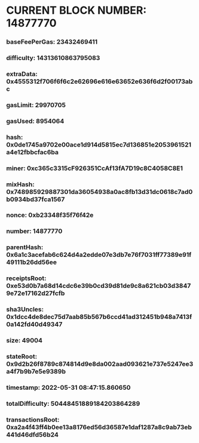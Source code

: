# CURRENT BLOCK NUMBER: 14877770

### baseFeePerGas: 23432469411
### difficulty: 14313610863795083
### extraData: 0x4555312f706f6f6c2e62696e616e63652e636f6d2f00173abc
### gasLimit: 29970705
### gasUsed: 8954064
### hash: 0x0de1745a9702e00ace1d914d5815ec7d136851e2053961521a4e12fbbcfac6ba
### miner: 0xc365c3315cF926351CcAf13fA7D19c8C4058C8E1
### mixHash: 0x748985929887301da36054938a0ac8fb13d31dc0618c7ad0b0934bd37fca1567
### nonce: 0xb23348f35f76f42e
### number: 14877770
### parentHash: 0x6a1c3acefab6c624d4a2edde07e3db7e76f7031ff77389e91f49111b26dd56ee
### receiptsRoot: 0xe53d0b7a68d14cdc6e39b0cd39d81de9c8a621cb03d38479e72e17162d27fcfb
### sha3Uncles: 0x1dcc4de8dec75d7aab85b567b6ccd41ad312451b948a7413f0a142fd40d49347
### size: 49004
### stateRoot: 0x9d2b26f8789c874814d9e8da002aad093621e737e5247ee3a4f7b9b7e5e9389b
### timestamp: 2022-05-31 08:47:15.860650
### totalDifficulty: 50448451889184203864289
### transactionsRoot: 0xa2a4f43ff4b0ee13a8176ed56d36587e1daf1287a8c9ab73eb441d46dfd56b24
